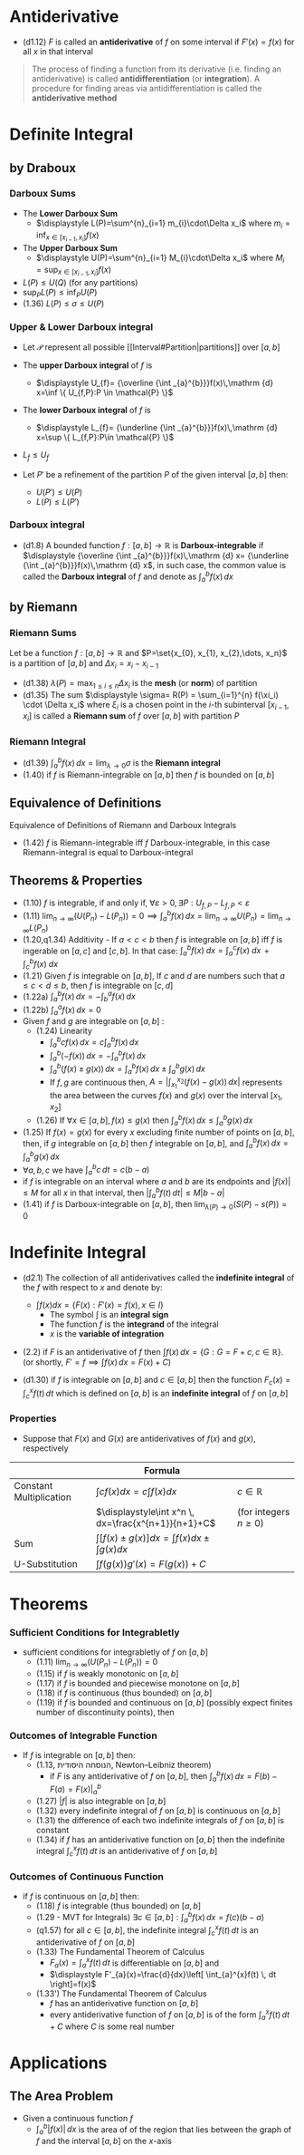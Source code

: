 # Antiderivative

- (d1.12) $F$ is called an **antiderivative** of $f$ on some interval if $F'(x)=f(x)$ for all $x$ in that interval

> The process of finding a function from its derivative (i.e. finding an antiderivative) is called **antidifferentiation** (or **integration**). A procedure for finding areas via antidifferentiation is called the **antiderivative method**


# Definite Integral

## by Draboux

### Darboux Sums
	
- The **Lower Darboux Sum** 
	- $\displaystyle L(P)=\sum^{n}_{i=1} m_{i}\cdot\Delta x_i$ where $\displaystyle{m_{i}=\inf _{x\in [x_{i-1},x_{i}]}f(x)}$
- The **Upper Darboux Sum**
	- $\displaystyle U(P)=\sum^{n}_{i=1} M_{i}\cdot\Delta x_i$ where $\displaystyle{M_{i}=\sup _{x\in [x_{i-1},x_{i}]}f(x)}$ 
- $L(P)\leq U(Q)$ (for any partitions)
- $\displaystyle\sup_{P}L(P)\leq\inf_{P}U(P)$
- (1.36) $L(P)\leq \sigma \leq U(P)$

### Upper & Lower Darboux integral

- Let $\mathcal{P}$ represent all possible [[Interval#Partition|partitions]] over $[ a , b ]$
- The **upper Darboux integral** of $f$ is 
	- $\displaystyle U_{f}= {\overline {\int _{a}^{b}}}f(x)\,\mathrm {d} x=\inf \{ U_{f,P}:P \in \mathcal{P} \}$

- The **lower Darboux integral** of $f$ is
	- $\displaystyle L_{f}= {\underline {\int _{a}^{b}}}f(x)\,\mathrm {d} x=\sup \{ L_{f,P}:P\in \mathcal{P} \}$
-  $L_{f}\leq U_{f}$
- Let $P'$ be a refinement of the partition $P$ of the given interval $[a, b]$ then:
	- $U(P')\leq U(P)$
	- $L(P)\leq L(P')$

### Darboux integral

- (d1.8) A bounded function $f:[a,b]\to \mathbb{R}$ is **Darboux-integrable** if $\displaystyle {\overline {\int _{a}^{b}}}f(x)\,\mathrm {d} x= {\underline {\int _{a}^{b}}}f(x)\,\mathrm {d} x$, in such case, the common value is called the **Darboux integral** of $f$ and denote as $\displaystyle\int^{b}_{a} f(x) \, dx$
## by Riemann

### Riemann Sums

Let be a function $f : [a, b] \to \mathbb{R}$ and $P=\set{x_{0}, x_{1}, x_{2},\dots, x_n}$ is a partition of $[a, b]$ and $\Delta x_i = x_i - x_{i-1}$

- (d1.38) $\displaystyle\lambda(P)=\max_{1\leq i\leq n}{\Delta{x_{i}}}$ is the **mesh** (or **norm**) of partition
- (d1.35) The sum $\displaystyle \sigma= R(P) = \sum_{i=1}^{n} f(\xi_i) \cdot \Delta x_i$ where $\xi_i$ is a chosen point in the $i$-th subinterval $[x_{i-1}, x_i]$ is called a **Riemann sum** of $f$ over $[ a , b ]$ with partition $P$

### Riemann Integral

- (d1.39)  $\displaystyle\int ^b_{a}f(x) \, dx=\lim_{ \lambda \to 0 }\sigma$ is the **Riemann integral** 
- (1.40) if $f$ is Riemann-integrable on $[a,b]$ then $f$ is bounded on $[a,b]$

## Equivalence of Definitions

Equivalence of Definitions of Riemann and Darboux Integrals

- (1.42) $f$ is Riemann-integrable iff $f$ Darboux-integrable, in this case Riemann-integral is equal to Darboux-integral

## Theorems & Properties 

- (1.10) $f$ is integrable, if and only if, $\forall \varepsilon>0,\exists P:U_{f,P}-L_{f,P}<\varepsilon$
- (1.11) $\displaystyle\lim_{ n \to \infty }(U(P_{n})-L(P_{n}))=0\implies \int_{a}^{b} f(x) \, dx=\lim_{ n \to \infty }U(P_{n})=\lim_{ n \to \infty }L(P_{n})$
- (1.20,q1.34) Additivity - If $a<c<b$ then $f$ is integrable on $[a,b]$ iff $f$ is ingerable on $[a,c]$ and $[c,b]$. In that case: $\displaystyle\int_a^b f(x) \; dx = \int_a^c f(x) \; dx \, + \int_c^b f(x) \; dx$
- (1.21) Given $f$ is integrable on $[a,b]$, If $c$ and $d$ are numbers such that $a\leq c<d\leq b$, then $f$ is integrable on $[c,d]$
- (1.22a) $\displaystyle\int ^b_{a}f(x) \, dx=-\int ^a_{b}f(x) \, dx$
- (1.22b) $\displaystyle\int ^a_{a}f(x) \, dx=0$
- Given $f$ and $g$ are integrable on $[a,b]$ :
	- (1.24) Linearity
		- $\displaystyle\int ^b_{a}cf(x) \, dx=c\int ^b_{a}f(x) \, dx$
		- $\displaystyle\int ^b_{a}(-f(x)) \, dx=-\int ^b_{a}f(x) \, dx$
		- $\displaystyle\int ^b_{a}(f(x)\pm g(x)) \, dx=\int ^b_{a} f(x)\, dx\pm\int ^b_{a} g(x)\, dx$
		- If $f,g$ are continuous then, $\displaystyle A =\left|{\int^{x_{2}}_{x_{1}}(f(x)-g(x))  \, dx}\right|$ represents the area between the curves $f(x)$ and $g(x)$ over the interval $[x_1, x_2]$
	- (1.26) If $\forall x \in[a,b], f(x)\leq g(x)$ then $\displaystyle\int ^b_{a}f(x) \, dx\leq\int ^b_{a}g(x) \, dx$
- (1.25) If $f(x)=g(x)$ for every $x$ excluding finite number of points on $[a,b]$, then, if $g$ integrable on $[a,b]$ then $f$ integrable on $[a,b]$, and $\int ^b_{a}f(x) \, dx=\int ^b_{a}g(x) \, dx$
- $\forall a,b,c$ we have $\displaystyle\int ^b_{a}c \, dt=c(b-a)$ 
- if $f$ is integrable on an interval where $a$ and $b$ are its endpoints and $|f(x)|\leq M$ for all $x$ in that interval, then $\displaystyle\left|\int^b_{a} f(t) \, dt\right|\leq M|b-a|$
- (1.41) if $f$ is Darboux-integrable on $[a,b]$, then $\displaystyle \lim_{ \lambda(P) \to 0 }(S(P)-s(P))=0$
# Indefinite Integral

- (d2.1) The collection of all antiderivatives called the **indefinite integral** of the $f$ with respect to $x$ and denote by: 
	- $\displaystyle\int f(x) dx= \{ F(x):F'(x)=f(x),x \in I \}$
		- The symbol $\int$ is an **integral sign**
		- The function $f$ is the **integrand** of the integral
		- $x$ is the **variable of integration**
- (2.2) if $F$ is an antiderivative of $f$ then $\int f(x) \, dx=\{ G:G=F+c,c \in \mathbb{R} \}$. (or shortly, $F'=f\implies \int f(x) \, dx=F(x)+C$)


- (d1.30) if $f$ is integrable on $[a,b]$ and $c \in [a,b]$ then the function $\displaystyle F_{c}(x)=\int ^x_{c}f(t) \, dt$ which is defined on $[a,b]$ is an **indefinite integral** of $f$ on $[a,b]$ 


### Properties

- Suppose that $F(x)$ and $G(x)$ are antiderivatives of $f(x)$ and $g(x)$, respectively

|                         | Formula                                                            |                          |
| ----------------------- | ------------------------------------------------------------------ | ------------------------ |
| Constant Multiplication | $\displaystyle\int cf(x)dx=c\int f(x)dx$                           | $c\in\mathbb{R}$         |
|                         | $\displaystyle\int x^n \, dx=\frac{x^{n+1}}{n+1}+C$                | (for integers $n\geq 0$) |
| Sum                     | $\displaystyle \int [f(x)\pm g(x)]dx= \int f(x)dx\pm \int  g(x)dx$ |                          |
| U-Substitution          | $\displaystyle\int f(g(x)) g'(x)=F(g(x))+C$                        |                          |
# Theorems

### Sufficient Conditions for Integrabletly

- sufficient conditions for integrabletly of $f$ on $[a,b]$
	- (1.11) $\displaystyle\lim_{ n \to \infty }(U(P_{n})-L(P_{n}))=0$
	- (1.15) if $f$ is weakly monotonic on $[a,b]$
	- (1.17) if $f$ is bounded and piecewise monotone on $[a,b]$
	- (1.18) if $f$ is continuous (thus bounded) on $[a,b]$ 
	- (1.19) if $f$ is bounded and continuous on $[a,b]$ (possibly expect finites number of discontinuity points), then

### Outcomes of Integrable Function



- If $f$ is integrable on $[a,b]$ then: 
	- (1.13, הנוסחה היסודית, Newton–Leibniz theorem) 
		- if $F$ is any antiderivative of $f$ on $[a,b]$, then $\displaystyle\int^{b}_{a} f(x) \, dx=F(b)-F(a)=F(x) \big|_a^b$
	- (1.27) $|f|$ is also integrable on $[a,b]$
	- (1.32) every indefinite integral of $f$ on $[a,b]$ is continuous on $[a,b]$
	- (1.31) the difference of each two indefinite integrals of $f$ on $[a,b]$ is constant
	- (1.34) if $f$ has an antiderivative function on $[a,b]$ then the indefinite integral $\displaystyle\int ^x_{c}f(t) \, dt$ is an antiderivative of $f$ on $[a,b]$

### Outcomes of Continuous Function

- if $f$ is continuous on $[a,b]$ then:
	- (1.18) $f$ is integrable (thus bounded) on $[a,b]$ 
	- (1.29 - MVT for Integrals) $\exists c \in[a,b]:\displaystyle\int ^b_{a}f(x) \, dx=f(c)(b-a)$
	- (q1.57) for all $c \in [a,b]$, the indefinite integral $\displaystyle\int ^x_{c}f(t) \, dt$ is an antiderivative of $f$ on $[a,b]$
	- (1.33) The Fundamental Theorem of Calculus 
		- $\displaystyle F_{a}(x)=\int_{a}^{x}f(t)  \, dt$ is differentiable on $[a,b]$ and 
		- $\displaystyle F'_{a}(x)=\frac{d}{dx}\left[ \int_{a}^{x}f(t)  \, dt \right]=f(x)$
	- (1.33') The Fundamental Theorem of Calculus
		- $f$ has an antiderivative function on $[a,b]$
		- every antiderivative function of $f$ on $[a,b]$ is of the form $\displaystyle\int ^x_{a}f(t) \, dt+C$ where $C$ is some real number

# Applications
## The Area Problem 

- Given a continuous function $f$
	- $\displaystyle\int^{b}_{a} |f(x)| \, dx$ is the area of of the region that lies between the graph of $f$ and the interval $[a, b]$ on the $x$-axis

 
